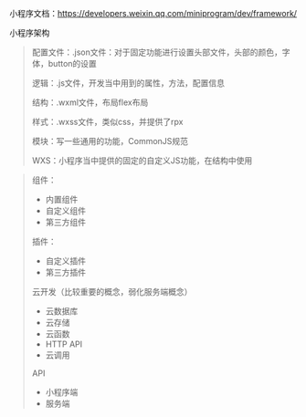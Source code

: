 小程序文档：https://developers.weixin.qq.com/miniprogram/dev/framework/

小程序架构

>配置文件：.json文件：对于固定功能进行设置头部文件，头部的颜色，字体，button的设置
>
>逻辑：.js文件，开发当中用到的属性，方法，配置信息
>
>结构：.wxml文件，布局flex布局
>
>样式：.wxss文件，类似css，并提供了rpx
>
>模块：写一些通用的功能，CommonJS规范
>
>WXS：小程序当中提供的固定的自定义JS功能，在结构中使用

> 组件：
>
> - 内置组件
> - 自定义组件
> - 第三方组件
>
> 插件：
>
> - 自定义插件
> - 第三方插件
>
> 云开发（比较重要的概念，弱化服务端概念）
>
> - 云数据库
> - 云存储
> - 云函数
> - HTTP API
> - 云调用
>
> API
>
> - 小程序端
> - 服务端


